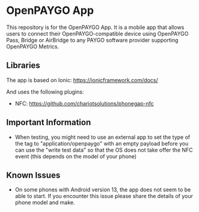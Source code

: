 # OpenPAYGO App

This repository is for the OpenPAYGO App. It is a mobile app that allows users to connect their OpenPAYGO-compatible device using OpenPAYGO Pass, Bridge or AirBridge to any PAYGO software provider supporting OpenPAYGO Metrics. 


## Libraries
The app is based on Ionic: https://ionicframework.com/docs/

And uses the following plugins: 
- NFC: https://github.com/chariotsolutions/phonegap-nfc


## Important Information
- When testing, you might need to use an external app to set the type of the tag to "application/openpaygo" with an empty payload before you can use the "write test data" so that the OS does not take offer the NFC event (this depends on the model of your phone)

## Known Issues
- On some phones with Android version 13, the app does not seem to be able to start. If you encounter this issue please share the details of your phone model and make. 